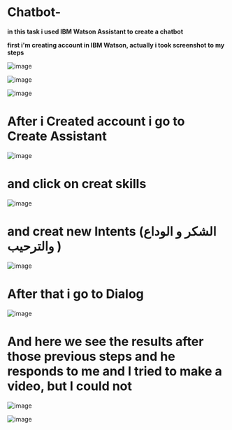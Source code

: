 # Chatbot-

**in this task i used IBM Watson Assistant to create a chatbot**


**first i'm creating account in IBM Watson, actually i took screenshot to my steps**



![image](https://user-images.githubusercontent.com/47922255/126857685-4e06e7b5-ffe3-4f03-b824-8a789fff90d8.png)


![image](https://user-images.githubusercontent.com/47922255/126857687-ead61765-5e23-440a-a8fa-88a12f236c2a.png)


![image](https://user-images.githubusercontent.com/47922255/126857691-09e17921-60e5-402d-adb9-fa69c6f9e758.png)


# After i Created account i go to Create Assistant

![image](https://user-images.githubusercontent.com/47922255/126857697-46623af6-3107-4946-b326-9043385f85d8.png)

# and click on creat skills

![image](https://user-images.githubusercontent.com/47922255/126857701-3ea65330-59c9-476f-8b86-21bef1d9ac9f.png)

# and creat new Intents (الشكر و الوداع والترحيب )

![image](https://user-images.githubusercontent.com/47922255/126857839-e9ca8dc9-ca31-42d0-9092-29e0d60615f6.png)

# After that i go to Dialog 

![image](https://user-images.githubusercontent.com/47922255/126857705-57966dce-5727-458c-8686-5cec9a06b80d.png)

# And here we see the results after those previous steps and he responds to me and I tried to make a video, but I could not

![image](https://user-images.githubusercontent.com/47922255/126857706-16953c48-764e-4c1c-8a15-9b4dfc4fc54f.png)


![image](https://user-images.githubusercontent.com/47922255/126857709-41a5b365-4e44-4dd2-ac75-15680c2709dd.png)


